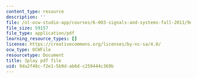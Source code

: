 ```yaml
---
content_type: resource
description: ''
file: /ol-ocw-studio-app/courses/6-003-signals-and-systems-fall-2011/9da2f48cf2e15b9dab6dc259444c369b_w1Z2FX8rQc0.pdf
file_size: 59157
file_type: application/pdf
learning_resource_types: []
license: https://creativecommons.org/licenses/by-nc-sa/4.0/
ocw_type: OCWFile
resourcetype: Document
title: 3play pdf file
uid: 9da2f48c-f2e1-5b9d-ab6d-c259444c369b
---
```

